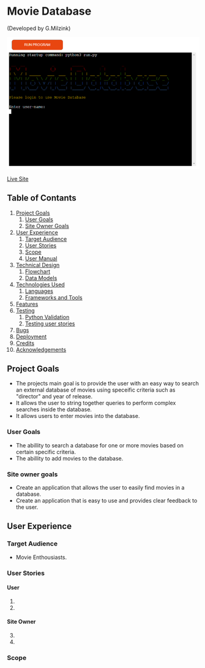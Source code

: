 # Movie Database
(Developed by G.Milzink)

![Screenshot](docs/movie_database_startscreen.webp)

[Live Site](https://https://movie-database-gm.herokuapp.com/)

## Table of Contants

1. [Project Goals](#project-goals)
    1. [User Goals](#user-goals)
    2. [Site Owner Goals](#site-owner-goals)
2. [User Experience](#user-experience)
    1. [Target Audience](#target-audience)
    2. [User Stories](#user-stories)
    3. [Scope](#scope)
    4. [User Manual](#user-manual)
3. [Technical Design](#technical-design)
    1. [Flowchart](#flowchart)
    2. [Data Models](#data-models)   
4. [Technologies Used](#technologies-used)
    1. [Languages](#languages)
    2. [Frameworks and Tools](#frameworks-and-tools)
5. [Features](#features)
6. [Testing](#validation)
    1. [Python Validation](#Python-validation)
    2. [Testing user stories](#testing-user-stories)
7. [Bugs](#Bugs)
9. [Deployment](#deployment)
10. [Credits](#credits)
11. [Acknowledgements](#acknowledgements)

## Project Goals

- The projects main goal is to provide the user with an easy way to search an external database of movies using speceific criteria such as "director" and year of release.
- It allows the user to string together queries to perform complex searches inside the database.
- It allows users to enter movies into the database.

### User Goals

- The abillity to search a database for one or more movies based on certain specific criteria.
- The abillity to add movies to the database.

### Site owner goals
- Create an application that allows the user to easily find movies in a database.
- Create an application that is easy to use and provides clear feedback to the user.

## User Experience

### Target Audience
- Movie Enthousiasts.

### User Stories

#### User
1.
2.

#### Site Owner
3.
4.

### Scope